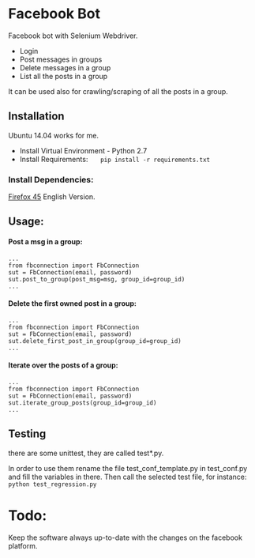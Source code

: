 # Facebook Bot
Facebook bot with Selenium Webdriver.

- Login
- Post messages in groups
- Delete messages in a group
- List all the posts in a group

It can be used also for crawling/scraping of all the posts in a group.

## Installation
Ubuntu 14.04 works for me.
- Install Virtual Environment - Python 2.7
- Install Requirements:
    `    pip install -r requirements.txt    `

### Install Dependencies:
[Firefox 45](https://www.mozilla.org) English Version.




## Usage:
#### Post a msg in a group:
    ...
    from fbconnection import FbConnection
    sut = FbConnection(email, password)
    sut.post_to_group(post_msg=msg, group_id=group_id)
    ...


#### Delete the first owned post in a group:
    ...
    from fbconnection import FbConnection
    sut = FbConnection(email, password)
    sut.delete_first_post_in_group(group_id=group_id)
    ...

#### Iterate over the posts of a group:
    ...
    from fbconnection import FbConnection
    sut = FbConnection(email, password)
    sut.iterate_group_posts(group_id=group_id)
    ...

## Testing
there are some unittest, they are called test*.py.

In order to use them rename the file test_conf_template.py in test_conf.py and fill the variables in there.
Then call the selected test file, for instance:
    `
    python test_regression.py
    `


# Todo:
Keep the software always up-to-date with the changes on the facebook platform.




